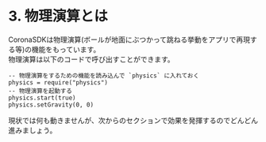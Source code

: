 # 3. 物理演算とは

CoronaSDKは物理演算(ボールが地面にぶつかって跳ねる挙動をアプリで再現する等)の機能をもっています。<br />
物理演算は以下のコードで呼び出すことができます。

```
-- 物理演算をするための機能を読み込んで `physics` に入れておく
physics = require("physics")
-- 物理演算を起動する
physics.start(true)
physics.setGravity(0, 0)
```

現状では何も動きませんが、次からのセクションで効果を発揮するのでどんどん進みましょう。